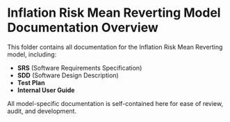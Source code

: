 # Inflation Risk Mean Reverting Model Documentation Overview

This folder contains all documentation for the Inflation Risk Mean Reverting model, including:

- **SRS** (Software Requirements Specification)
- **SDD** (Software Design Description)
- **Test Plan**
- **Internal User Guide**

All model-specific documentation is self-contained here for ease of review, audit, and development.
